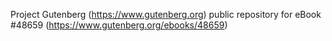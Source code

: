 Project Gutenberg (https://www.gutenberg.org) public repository for eBook #48659 (https://www.gutenberg.org/ebooks/48659)
